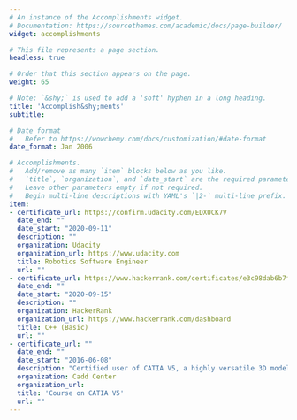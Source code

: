 ```yaml
---
# An instance of the Accomplishments widget.
# Documentation: https://sourcethemes.com/academic/docs/page-builder/
widget: accomplishments

# This file represents a page section.
headless: true

# Order that this section appears on the page.
weight: 65

# Note: `&shy;` is used to add a 'soft' hyphen in a long heading.
title: 'Accomplish&shy;ments'
subtitle:

# Date format
#   Refer to https://wowchemy.com/docs/customization/#date-format
date_format: Jan 2006

# Accomplishments.
#   Add/remove as many `item` blocks below as you like.
#   `title`, `organization`, and `date_start` are the required parameters.
#   Leave other parameters empty if not required.
#   Begin multi-line descriptions with YAML's `|2-` multi-line prefix.
item:
- certificate_url: https://confirm.udacity.com/EDXUCK7V
  date_end: ""
  date_start: "2020-09-11"
  description: ""
  organization: Udacity
  organization_url: https://www.udacity.com
  title: Robotics Software Engineer
  url: ""
- certificate_url: https://www.hackerrank.com/certificates/e3c98dab6b7f
  date_end: ""
  date_start: "2020-09-15"
  description: ""
  organization: HackerRank
  organization_url: https://www.hackerrank.com/dashboard
  title: C++ (Basic)
  url: ""
- certificate_url: ""
  date_end: ""
  date_start: "2016-06-08"
  description: "Certified user of CATIA V5, a highly versatile 3D modelling software"
  organization: Cadd Center
  organization_url: 
  title: 'Course on CATIA V5'
  url: ""
---
```

